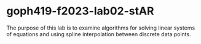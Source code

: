 # goph419-f2023-lab02-stAR
The purpose of this lab is to examine algorithms for solving linear systems of equations and using spline interpolation between discrete data points.
